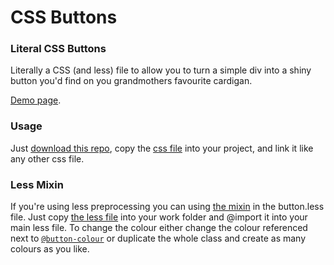 CSS Buttons
===========

### Literal CSS Buttons

Literally a CSS (and less) file to allow you to turn a simple div into a shiny button you'd find on you grandmothers favourite cardigan.

[Demo page](http://daviddarnes.github.io/css-buttons/).

### Usage
Just [download this repo](https://github.com/daviddarnes/css-buttons/archive/master.zip), copy the [css file](https://github.com/daviddarnes/css-buttons/blob/master/button.css) into your project, and link it like any other css file. 

### Less Mixin

If you're using less preprocessing you can using [the mixin](https://github.com/daviddarnes/css-buttons/blob/master/button.less#L123-L154) in the button.less file.
Just copy [the less file](https://github.com/daviddarnes/css-buttons/blob/master/button.less) into your work folder and @import it into your main less file. To change the colour either change the colour referenced next to [```@button-colour```](https://github.com/daviddarnes/css-buttons/blob/master/button.less#L126) or duplicate the whole class and create as many colours as you like.


